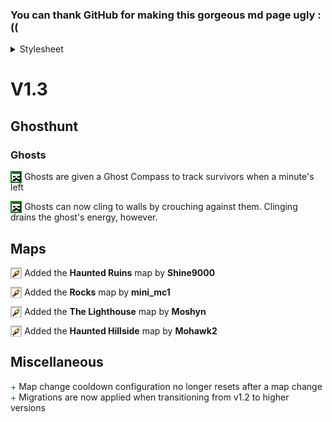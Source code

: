 
### You can thank GitHub for making this gorgeous md page ugly :((

<details>
    <summary>Stylesheet</summary>
<style>
    .plus {
        color: green
    }
    .minus {
        color: red
    }
    .plus_background {
        background-color: green;
    }
    .avg_background {
        background-color: rgba(128, 128, 128, 0.5)
    }
    .minus_background {
        background-color: rgba(255, 0, 0, 0.5)
    }
    .img-span {
        padding-top: 0em;
        padding-bottom: 0.1em;
    }
    img {
        width: 1.1em;
        height: 1.1em;
        margin-bottom: -0.2em;
        image-rendering: pixelated;
    }
    .ghost-img {
        width: 1em;
        height: 1em;
        margin-left: 0.15em;
        margin-right: 0.15em;
    }
    .heart-img {
        width: 1em;
        height: 1em;
    }
</style>
</details>

# V1.3

## Ghosthunt

### Ghosts

<span class="plus_background img-span"><img class="ghost-img" alt="👻" src="./images/icons/ghost.png"/></span> Ghosts are given a Ghost Compass to track survivors when a minute's left<br/>

<span class="plus_background img-span"><img class="ghost-img" alt="👻" src="./images/icons/ghost.png"/></span> Ghosts can now cling to walls by crouching against them. Clinging drains the ghost's energy, however.<br/>

## Maps

<span class="avg_background img-span"><img class="ghost-img" alt="👻" src="./images/icons/spectator.png"/></span> Added the **Haunted Ruins** map by **Shine9000**<br/>

<span class="avg_background img-span"><img class="ghost-img" alt="👻" src="./images/icons/spectator.png"/></span> Added the **Rocks** map by **mini_mc1**<br/>

<span class="avg_background img-span"><img class="ghost-img" alt="👻" src="./images/icons/spectator.png"/></span> Added the **The Lighthouse** map by **Moshyn**<br/>

<span class="avg_background img-span"><img class="ghost-img" alt="👻" src="./images/icons/spectator.png"/></span> Added the **Haunted Hillside** map by **Mohawk2**<br/>

## Miscellaneous

<span class="plus">+</span> Map change cooldown configuration no longer resets after a map change
<span class="plus">+</span> Migrations are now applied when transitioning from v1.2 to higher versions

